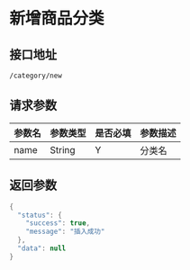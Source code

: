 # 新增商品分类

## 接口地址
```
/category/new
```

## 请求参数
|参数名|参数类型|是否必填|参数描述|
|-----|------|-------|-------|
|name|String|Y|分类名|

## 返回参数
```Java
{
  "status": {
    "success": true,
    "message": "插入成功"
  },
  "data": null
}
```
